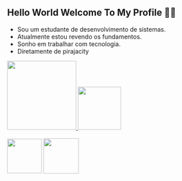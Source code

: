 ## Hello World Welcome To My Profile 🤙🏿

* Sou um estudante de desenvolvimento de sistemas.
* Atualmente estou revendo os fundamentos.
* Sonho em trabalhar com tecnologia.
* Diretamente de pirajacity

<div>
  <a href="https://github.com/isnegs"/>
  <img height="160em" src="https://github-readme-stats.vercel.app/api?username=isnegs&show_icons=true&theme=nord&include_all_commits=true&count_private=true"/>
  <img height="100em" src="https://github-readme-stats.vercel.app/api/top-langs/?username=isnegs&layout=compact&langs_count=7&theme=nord"/>
</div>

<div style="display: inline_block"><br>
  <a href="https://negsti.blogspot.com/">
  <img align="center" width="80" src="https://img.shields.io/badge/Blogger-FF5722?style=for-the-badge&logo=blogger&logoColor=white"></a>
  <!-- <img align="center" width="80" src="https://img.shields.io/badge/YouTube-FF0000?style=for-the-badge&logo=youtube&logoColor=white"> -->
  <a href="https://www.linkedin.com/in/isnegs/">
  <img align="center" width="82" src="https://img.shields.io/badge/LinkedIn-0077B5?style=for-the-badge&logo=linkedin&logoColor=white"></a>
  <!--<img align="center" width="115" src="https://img.shields.io/badge/Stack_Overflow-FE7A16?style=for-the-badge&logo=stack-overflow&logoColor=white"> -->
</div>
